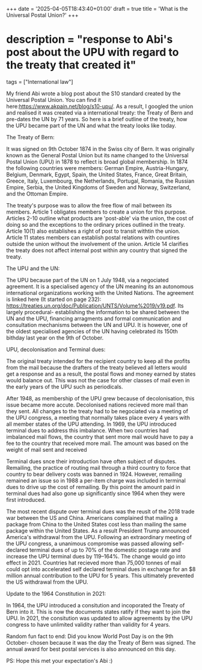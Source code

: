 +++
date = '2025-04-05T18:43:40+01:00'
draft = true
title = 'What is the Universal Postal Union?'
+++
# description = "response to Abi's post about the UPU with regard to the treaty that created it"
tags = ["International law"]

My friend Abi wrote a blog post about the S10 standard created by the Universal Postal Union. You can find it here:https://www.akpain.net/blog/s10-upu/. As a result, I googled the union and realised it was created via a international treaty: the Treaty of Bern and pre-dates the UN by 71 years. So here is a brief outline of the treaty, how the UPU became part of the UN and what the treaty looks like today.

The Treaty of Bern:

It was signed on 9th October 1874 in the Swiss city of Bern. It was originally known as the General Postal Union but its name changed to the Universal Postal Union (UPU) in 1878 to reflect is broad global membership. In 1874 the following countries were members: German Empire, Austria-Hungary, Belgium, Denmark, Egypt, Spain, the United States, France, Great Britain, Greece, Italy, Luxembourg, the Netherlands, Portugal, Romania, the Russian Empire, Serbia, the United Kingdoms of Sweden and Norway, Switzerland, and the Ottoman Empire.

The treaty's purpose was to allow the free flow of mail between its members. Article 1 obligates members to create a union for this purpose. Articles 2-10 outline what products are 'post-able' via the union, the cost of doing so and the exceptions to the ordinary prices outlined in the treaty. Article 10(1) also establishes a right of post to transit withtin the union. Article 11 states members can establish postal relations with countires outside the union without the involvement of the union. Article 14 clarifies the treaty does not affect internal post within any country that signed the treaty. 

The UPU and the UN:

The UPU because part of the UN on 1 July 1948, via a negociated agreement. It is a specialised agency of the UN meaning its an autonomous international organizations working with the United Nations. The agreement is linked here (It started on page 232): https://treaties.un.org/doc/Publication/UNTS/Volume%2019/v19.pdf. Its largely procedural- establishing the information to be shared between the UN and the UPU, financing arragments and formal communication and consultation mechanisms between the UN and UPU. It is however, one of the oldest specialised agencies of the UN having celebrated its 150th bithday last year on the 9th of October.  

UPU, decolonisation and Terminal dues:

The original treaty intended for the recipient country to keep all the profits from the mail because the drafters of the treaty believed all letters would get a response and as a result, the postal flows and money earned by states would balance out. This was not the case for other classes of mail even in the early years of the UPU such as periodicals. 

After 1948, as membership of the UPU grew because of decolonisation, this issue became more accute. Decolonised nations recieved more mail than they sent. All changes to the treaty  had to be negociated via a meeting of the UPU congress, a meeting that normally takes place every 4 years with all member states of the UPU attending. In 1969, the UPU introduced terminal dues to address this imbalance. When two countries had imbalanced mail flows, the country that sent more mail would have to pay a fee to the country that received more mail. The amount was based on the weight of mail sent and received

Terminal dues snce their introduction have often subject of disputes. Remailing, the practice of routing mail through a third country to force that country to bear delivery costs was banned in 1924. However, remailing remained an issue so in 1988 a per-item charge was included in terminal dues to drive up the cost of remailing. By this point the amount paid in terminal dues had also gone up significantly since 1964 when they were first introduced. 

The most recent dispute over terminal dues was the reuslt of the 2018 trade war between the US and China. Americans complained that mailing a package from China to the United States cost less than mailing the same package within the United States. As a result President Trump announced America's withdrawal from the UPU. Following an extraordinary meeting of the UPU congress, a unanimous compromise was passed allowing self-declared terminal dues of up to 70% of the domestic postage rate and increase the UPU terminal dues by 119–164%. The change would go into effect in 2021. Countries hat recieved more than 75,000 tonnes of mail could opt into accelerated self declared terminal dues in exchange for an $8 million annual contribution to the UPU for 5 years. This ultimately prevented the US withdrawal from the UPU. 

Update to the 1964 Constitution in 2021:

In 1964, the UPU introduced a consitution and incoporated the Treaty of Bern into it. This is now the documents states ratify if they want to join the UPU. In 2021, the consitution was updated to allow agreements by the UPU congress to have unlimited validity rather than validity for 4 years. 

Random fun fact to end: Did you know World Post Day is on the 9th October- chosen because it was the day the Treaty of Bern was signed. The annual award for best postal services is also announced on this day. 

PS: Hope this met your expectation's Abi :)